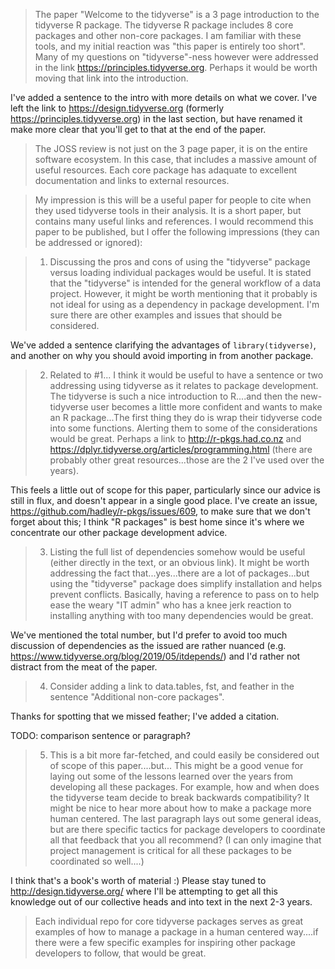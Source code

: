 > The paper "Welcome to the tidyverse" is a 3 page introduction to the tidyverse R package. The tidyverse R package includes 8 core packages and other non-core packages. I am familiar with these tools, and my initial reaction was "this paper is entirely too short". Many of my questions on "tidyverse"-ness however were addressed in the link https://principles.tidyverse.org. Perhaps it would be worth moving that link into the introduction.

I've added a sentence to the intro with more details on what we cover. I've left the link to <https://design.tidyverse.org> (formerly https://principles.tidyverse.org) in the last section, but have renamed it make more clear that you'll get to that at the end of the paper.

> The JOSS review is not just on the 3 page paper, it is on the entire software ecosystem. In this case, that includes a massive amount of useful resources. Each core package has adaquate to excellent documentation and links to external resources.

> My impression is this will be a useful paper for people to cite when they used tidyverse tools in their analysis. It is a short paper, but contains many useful links and references. I would recommend this paper to be published, but I offer the following impressions (they can be addressed or ignored):

> 1. Discussing the pros and cons of using the "tidyverse" package versus loading individual packages would be useful. It is stated that the "tidyverse" is intended for the general workflow of a data project. However, it might be worth mentioning that it probably is not ideal for using as a dependency in package development. I'm sure there are other examples and issues that should be considered.

We've added a sentence clarifying the advantages of `library(tidyverse)`, and another on why you should avoid importing in from another package.

> 2. Related to #1... I think it would be useful to have a sentence or two addressing using tidyverse as it relates to package development. The tidyverse is such a nice introduction to R....and then the new-tidyverse user becomes a little more confident and wants to make an R package...The first thing they do is wrap their tidyverse code into some functions. Alerting them to some of the considerations would be great. Perhaps a link to http://r-pkgs.had.co.nz and https://dplyr.tidyverse.org/articles/programming.html (there are probably other great resources...those are the 2 I've used over the years).

This feels a little out of scope for this paper, particularly since our advice is still in flux, and doesn't appear in a single good place. I've create an issue, <https://github.com/hadley/r-pkgs/issues/609>, to make sure that we don't forget about this; I think "R packages" is best home since it's where we concentrate our other package development advice.

> 3. Listing the full list of dependencies somehow would be useful (either directly in the text, or an obvious link). It might be worth addressing the fact that...yes...there are a lot of packages...but using the "tidyverse" package does simplify installation and helps prevent conflicts. Basically, having a reference to pass on to help ease the weary "IT admin" who has a knee jerk reaction to installing anything with too many dependencies would be great.

We've mentioned the total number, but I'd prefer to avoid too much discussion of dependencies as the issued are rather nuanced (e.g. https://www.tidyverse.org/blog/2019/05/itdepends/) and I'd rather not distract from the meat of the paper.

> 4. Consider adding a link to data.tables, fst, and feather in the sentence "Additional non-core packages".

Thanks for spotting that we missed feather; I've added a citation.

TODO: comparison sentence or paragraph?

> 5. This is a bit more far-fetched, and could easily be considered out of scope of this paper....but... This might be a good venue for laying out some of the lessons learned over the years from developing all these packages. For example, how and when does the tidyverse team decide to break backwards compatibility? It might be nice to hear more about how to make a package more human centered. The last paragraph lays out some general ideas, but are there specific tactics for package developers to coordinate all that feedback that you all recommend? (I can only imagine that project management is critical for all these packages to be coordinated so well....)

I think that's a book's worth of material :) Please stay tuned to <http://design.tidyverse.org/> where I'll be attempting to get all this knowledge out of our collective heads and into text in the next 2-3 years.

> Each individual repo for core tidyverse packages serves as great examples of how to manage a package in a human centered way....if there were a few specific examples for inspiring other package developers to follow, that would be great.
